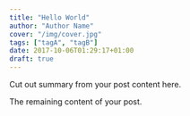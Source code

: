 ```yaml
---
title: "Hello World"
author: "Author Name"
cover: "/img/cover.jpg"
tags: ["tagA", "tagB"]
date: 2017-10-06T01:29:17+01:00
draft: true
---
```


Cut out summary from your post content here.

<!--more-->

The remaining content of your post.
